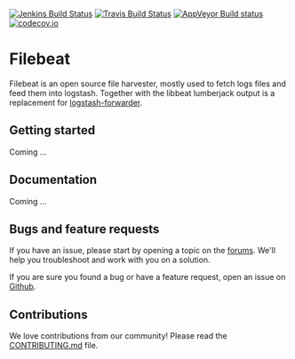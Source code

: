 [![Jenkins Build Status](http://build-eu-00.elastic.co/job/filebeat/badge/icon)](http://build-eu-00.elastic.co/job/filebeat/)
[![Travis Build Status](https://travis-ci.org/elastic/filebeat.svg?branch=master)](https://travis-ci.org/elastic/filebeat)
[![AppVeyor Build status](https://ci.appveyor.com/api/projects/status/knhucktyp2r0q78g/branch/master?svg=true)](https://ci.appveyor.com/project/elastic-beats/filebeat/branch/master)
[![codecov.io](http://codecov.io/github/elastic/filebeat/coverage.svg?branch=master)](http://codecov.io/github/elastic/filebeat?branch=master)


# Filebeat

Filebeat is an open source file harvester, mostly used to fetch logs files and feed them into logstash.
Together with the libbeat lumberjack output is a replacement for [logstash-forwarder](https://github.com/elastic/logstash-forwarder).




## Getting started

Coming ...

## Documentation

Coming ...

## Bugs and feature requests

If you have an issue, please start by opening a topic on the
[forums](https://discuss.elastic.co/c/beats/filebeat). We'll help you
troubleshoot and work with you on a solution.

If you are sure you found a bug or have a feature request, open an issue on
[Github](https://github.com/elastic/filebeat/issues).

## Contributions

We love contributions from our community! Please read the
[CONTRIBUTING.md](CONTRIBUTING.md) file.
